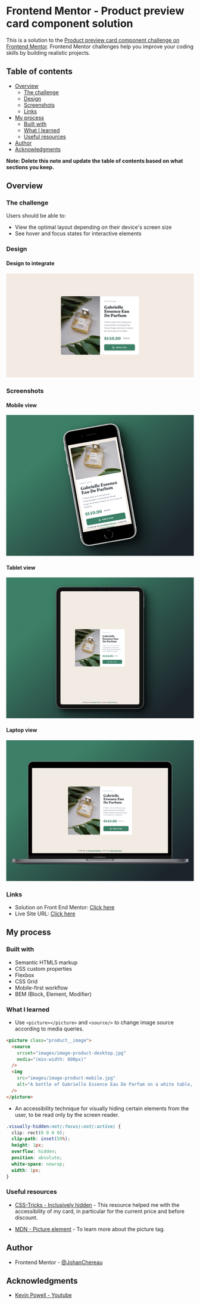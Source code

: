 # Frontend Mentor - Product preview card component solution

This is a solution to the [Product preview card component challenge on Frontend Mentor](https://www.frontendmentor.io/challenges/product-preview-card-component-GO7UmttRfa). Frontend Mentor challenges help you improve your coding skills by building realistic projects.

## Table of contents

- [Overview](#overview)
  - [The challenge](#the-challenge)
  - [Design](#design)
  - [Screenshots](#screenshots)
  - [Links](#links)
- [My process](#my-process)
  - [Built with](#built-with)
  - [What I learned](#what-i-learned)
  - [Useful resources](#useful-resources)
- [Author](#author)
- [Acknowledgments](#acknowledgments)

**Note: Delete this note and update the table of contents based on what sections you keep.**

## Overview

### The challenge

Users should be able to:

- View the optimal layout depending on their device's screen size
- See hover and focus states for interactive elements

### Design

#### Design to integrate

![Design to integrate](./design/desktop-design.jpg)

### Screenshots

#### Mobile view

![Mobile view screenshot](./screenshots/mobile.jpg)

#### Tablet view

![Tablet view screenshot](./screenshots/tablet.jpg)

#### Laptop view

![Laptop view screenshot](./screenshots/laptop.jpg)

### Links

- Solution on Front End Mentor: [Click here](https://your-solution-url.com)
- Live Site URL: [Click here](https://your-live-site-url.com)

## My process

### Built with

- Semantic HTML5 markup
- CSS custom properties
- Flexbox
- CSS Grid
- Mobile-first workflow
- BEM (Block, Element, Modifier)

### What I learned
- Use `<picture></picture>` and `<source/>` to change image source according to media queries.
```html
<picture class="product__image">
  <source
    srcset="images/image-product-desktop.jpg"
    media="(min-width: 600px)"
  />
  <img
    src="images/image-product-mobile.jpg"
    alt="A bottle of Gabrielle Essence Eau De Parfum on a white table, surrounded by leaves."
  />
</picture>
```

- An accessibility technique for visually hiding certain elements from the user, to be read only by the screen reader.
```css
.visually-hidden:not(:focus):not(:active) {
  clip: rect(0 0 0 0);
  clip-path: inset(50%);
  height: 1px;
  overflow: hidden;
  position: absolute;
  white-space: nowrap;
  width: 1px;
}
```

### Useful resources

- [CSS-Tricks - Inclusively hidden](https://css-tricks.com/inclusively-hidden/) - This resource helped me with the accessibility of my card, in particular for the current price and before discount.

- [MDN - Picture element](https://developer.mozilla.org/en-US/docs/Web/HTML/Element/picture) - To learn more about the picture tag.

## Author

- Frontend Mentor - [@JohanChereau](https://www.frontendmentor.io/profile/JohanChereau)

## Acknowledgments

- [Kevin Powell - Youtube](https://www.youtube.com/@KevinPowell)
